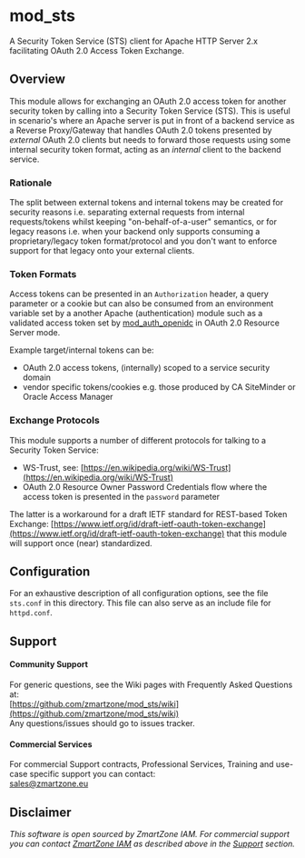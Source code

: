 # mod_sts
A Security Token Service (STS) client for Apache HTTP Server 2.x facilitating OAuth 2.0 Access Token Exchange.

## Overview

This module allows for exchanging an OAuth 2.0 access token for another security token by calling into a Security Token Service (STS). This is useful in scenario's where an Apache server is put in front of a backend service as a Reverse Proxy/Gateway that handles OAuth 2.0 tokens presented by *external* OAuth 2.0 clients but needs to forward those requests using some internal security token format, acting as an *internal* client to the backend service.

### Rationale
The split between external tokens and internal tokens may be created for security reasons i.e. separating external requests from internal requests/tokens whilst keeping "on-behalf-of-a-user" semantics, or for legacy reasons i.e. when your backend only supports consuming a proprietary/legacy token format/protocol and you don't want to enforce support for that legacy onto your external clients.

### Token Formats
Access tokens can be presented in an `Authorization` header, a query parameter or a cookie but can also be consumed from an environment variable set by a another Apache (authentication) module such as a validated access token set by [mod_auth_openidc](https://github.com/zmartzone/mod_auth_openidc) in OAuth 2.0 Resource Server mode.

Example target/internal tokens can be:
- OAuth 2.0 access tokens, (internally) scoped to a service security domain
- vendor specific tokens/cookies e.g. those produced by CA SiteMinder or Oracle Access Manager

### Exchange Protocols
This module supports a number of different protocols for talking to a Security Token Service:
- WS-Trust, see: [https://en.wikipedia.org/wiki/WS-Trust](https://en.wikipedia.org/wiki/WS-Trust)
- OAuth 2.0 Resource Owner Password Credentials flow where the access token is presented in the `password` parameter

The latter is a workaround for a draft IETF standard for REST-based Token Exchange: [https://www.ietf.org/id/draft-ietf-oauth-token-exchange](https://www.ietf.org/id/draft-ietf-oauth-token-exchange) that this module will support once (near) standardized.

## Configuration

For an exhaustive description of all configuration options, see the file `sts.conf`
in this directory. This file can also serve as an include file for `httpd.conf`.

## Support

#### Community Support
For generic questions, see the Wiki pages with Frequently Asked Questions at:  
  [https://github.com/zmartzone/mod_sts/wiki](https://github.com/zmartzone/mod_sts/wiki)  
Any questions/issues should go to issues tracker.

#### Commercial Services
For commercial Support contracts, Professional Services, Training and use-case specific support you can contact:  
  [sales@zmartzone.eu](mailto:sales@zmartzone.eu)  


Disclaimer
----------

*This software is open sourced by ZmartZone IAM. For commercial support
you can contact [ZmartZone IAM](https://www.zmartzone.eu) as described above in the [Support](#support) section.*
